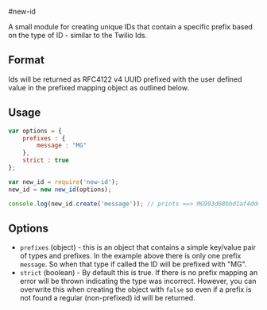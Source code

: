 #new-id

A small module for creating unique IDs that contain a specific prefix based on the type of ID - similar to the Twilio Ids.

## Format
Ids will be returned as RFC4122 v4 UUID prefixed with the user defined value in the prefixed mapping object as outlined below.

## Usage

``` javascript
var options = {
    prefixes : {
        message : "MG"
    },
    strict : true
};

var new_id = require('new-id');
new_id = new new_id(options);

console.log(new_id.create('message')); // prints ==> MG993d08bbd1af4dd49dfb47eb247eb0fd
```

## Options

* ```prefixes``` (object) - this is an object that contains a simple key/value pair of types and prefixes.  In the example above there is only one prefix ```message```.  So when that type if called the ID will be prefixed with "MG".
* ```strict``` (boolean) - By default this is true.  If there is no prefix mapping an error will be thrown indicating the type was incorrect.  However, you can overwrite this when creating the object with ```false``` so even if a prefix is not found a regular (non-prefixed) id will be returned.

